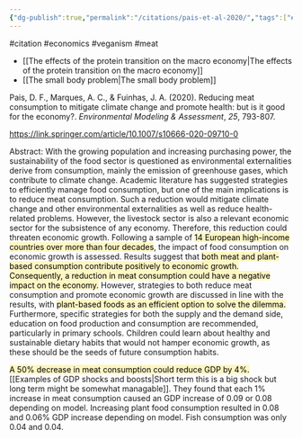 ```yaml
---
{"dg-publish":true,"permalink":"/citations/pais-et-al-2020/","tags":["#citation","#economics","#veganism","#meat"],"created":"2025-10-23T17:42:45.168+01:00","updated":"2025-10-23T18:06:08.821+01:00"}
---
```


#citation #economics #veganism #meat 

- [[The effects of the protein transition on the macro economy\|The effects of the protein transition on the macro economy]]
- [[The small body problem\|The small body problem]]

Pais, D. F., Marques, A. C., & Fuinhas, J. A. (2020). Reducing meat consumption to mitigate climate change and promote health: but is it good for the economy?. _Environmental Modeling & Assessment_, _25_, 793-807.

https://link.springer.com/article/10.1007/s10666-020-09710-0

Abstract: With the growing population and increasing purchasing power, the sustainability of the food sector is questioned as environmental externalities derive from consumption, mainly the emission of greenhouse gases, which contribute to climate change. Academic literature has suggested strategies to efficiently manage food consumption, but one of the main implications is to reduce meat consumption. Such a reduction would mitigate climate change and other environmental externalities as well as reduce health-related problems. However, the livestock sector is also a relevant economic sector for the subsistence of any economy. Therefore, this reduction could threaten economic growth. Following a sample of <mark style="background: #FFF3A3A6;">14 European high-income countries over more than four decades</mark>, the impact of food consumption on economic growth is assessed. Results suggest that <mark style="background: #FFF3A3A6;">both meat and plant-based consumption contribute positively to economic growth. Consequently, a reduction in meat consumption could have a negative impact
on the economy.</mark> However, strategies to both reduce meat consumption and promote economic growth are discussed in line with the results, with <mark style="background: #FFF3A3A6;">plant-based foods as an efficient option to solve the dilemma.</mark> Furthermore, specific strategies for both the supply and the demand side, education on food production and consumption are recommended, particularly in primary schools. Children could learn about healthy and sustainable dietary habits that would not hamper economic growth, as these should be the seeds of future consumption habits.

<mark style="background: #FFF3A3A6;">A 50% decrease in meat consumption could reduce GDP by 4%.</mark> [[Examples of GDP shocks and boosts\|Short term this is a big shock but long term might be somewhat managable]]. They found that each 1% increase in meat consumption caused an GDP increase of 0.09 or 0.08 depending on model. Increasing plant food consumption resulted in 0.08 and 0.06% GDP increase depending on model. Fish consumption was only 0.04 and 0.04.
